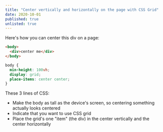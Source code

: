 ```yaml
---
title: "Center vertically and horizontally on the page with CSS Grid"
date: 2020-10-01
published: true
unlisted: true
---
```


Here's how you can center this div on a page:

```html
<body>
  <div>center me</div>
</body>
```

```css
body {
  min-height: 100vh;
  display: grid;
  place-items: center center;
}
```

These 3 lines of CSS:

- Make the body as tall as the device's screen, so centering something actually looks centered
- Indicate that you want to use CSS grid
- Place the grid's one "item" (the div) in the center vertically and the center horizontally
